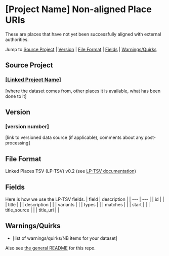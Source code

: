 # [Project Name] Non-aligned Place URIs
These are places that have not yet been successfully aligned with external authorities. 

Jump to [Source Project](#source-project) | [Version](#version) | [File Format](#file-format) | [Fields](#fields) | [Warnings/Quirks](#warningsquirks)

## Source Project
### [[Linked Project Name]](#)
[where the dataset comes from, other places it is available, what has been done to it]

## Version
### [version number]
[link to versioned data source (if applicable), comments about any post-processing]

## File Format
Linked Places TSV (LP-TSV) v0.2 (see [LP-TSV documentation](https://github.com/LinkedPasts/linked-places/blob/master/tsv_0.2.md))

## Fields
Here is how we use the LP-TSV fields.
| field | description |
| --- | --- |
| id |  |
| title |  |
| description |  |
| variants |  |
| types |  |
| matches |  |
| start |  |
| title_source |  |
| title_uri | |

## Warnings/Quirks
- [list of warnings/quirks/NB items for your dataset] 




Also see [the general README](https://github.com/Hist-ME/URIs/blob/master/README.md) for this repo.
